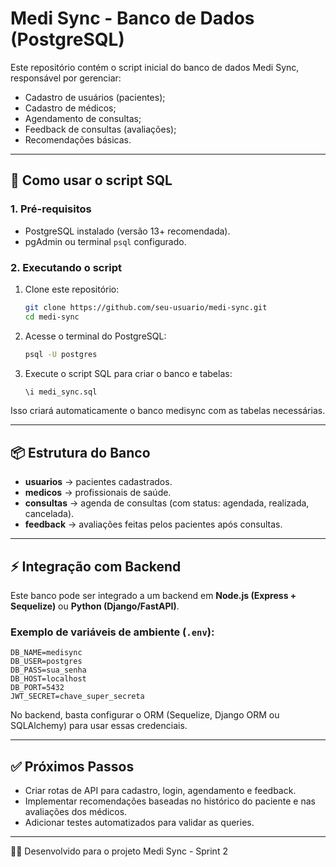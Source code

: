 # Medi Sync - Banco de Dados (PostgreSQL)

Este repositório contém o script inicial do banco de dados Medi Sync, responsável por gerenciar:
- Cadastro de usuários (pacientes);
- Cadastro de médicos;
- Agendamento de consultas;
- Feedback de consultas (avaliações);
- Recomendações básicas.

---

## 🚀 Como usar o script SQL

### 1. Pré-requisitos
- PostgreSQL instalado (versão 13+ recomendada).
- pgAdmin ou terminal `psql` configurado.

### 2. Executando o script
1. Clone este repositório:
   ```bash
   git clone https://github.com/seu-usuario/medi-sync.git
   cd medi-sync
   ```

2. Acesse o terminal do PostgreSQL:
   ```bash
   psql -U postgres
   ```

3. Execute o script SQL para criar o banco e tabelas:
   ```bash
   \i medi_sync.sql
   ```

Isso criará automaticamente o banco medisync com as tabelas necessárias.

---

## 📦 Estrutura do Banco

- **usuarios** → pacientes cadastrados.
- **medicos** → profissionais de saúde.
- **consultas** → agenda de consultas (com status: agendada, realizada, cancelada).
- **feedback** → avaliações feitas pelos pacientes após consultas.

---

## ⚡ Integração com Backend

Este banco pode ser integrado a um backend em **Node.js (Express + Sequelize)** ou **Python (Django/FastAPI)**.

### Exemplo de variáveis de ambiente (`.env`):

```env
DB_NAME=medisync
DB_USER=postgres
DB_PASS=sua_senha
DB_HOST=localhost
DB_PORT=5432
JWT_SECRET=chave_super_secreta
```

No backend, basta configurar o ORM (Sequelize, Django ORM ou SQLAlchemy) para usar essas credenciais.

---

## ✅ Próximos Passos

- Criar rotas de API para cadastro, login, agendamento e feedback.
- Implementar recomendações baseadas no histórico do paciente e nas avaliações dos médicos.
- Adicionar testes automatizados para validar as queries.

---

👩‍💻 Desenvolvido para o projeto Medi Sync - Sprint 2
